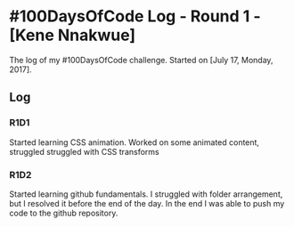 # #100DaysOfCode Log - Round 1 - [Kene Nnakwue]

The log of my #100DaysOfCode challenge. Started on [July 17, Monday, 2017].

## Log

### R1D1 
Started learning CSS animation. Worked on some animated content, struggled struggled with CSS transforms

### R1D2
Started learning github fundamentals. I struggled with folder arrangement, but I resolved it before the end of the day. In the end I was able to push my code to the github repository.